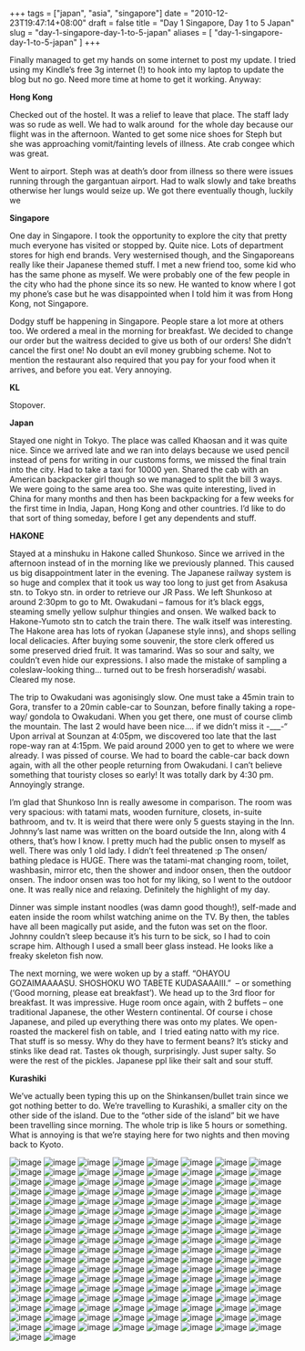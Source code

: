 +++
tags = ["japan", "asia", "singapore"]
date = "2010-12-23T19:47:14+08:00"
draft = false
title = "Day 1 Singapore, Day 1 to 5 Japan"
slug = "day-1-singapore-day-1-to-5-japan"
aliases = [
	"day-1-singapore-day-1-to-5-japan"
]
+++

Finally managed to get my hands on some internet to post my update. I tried using my Kindle’s free 3g internet (!) to hook into my laptop to update the blog but no go. Need more time at home to get it working. Anyway:

**Hong Kong**

Checked out of the hostel. It was a relief to leave that place. The staff lady was so rude as well. We had to walk around  for the whole day because our flight was in the afternoon. Wanted to get some nice shoes for Steph but she was approaching vomit/fainting levels of illness. Ate crab congee which was great.

Went to airport. Steph was at death’s door from illness so there were issues running through the gargantuan airport. Had to walk slowly and take breaths otherwise her lungs would seize up. We got there eventually though, luckily we

**Singapore**

One day in Singapore. I took the opportunity to explore the city that pretty much everyone has visited or stopped by. Quite nice. Lots of department stores for high end brands. Very westernised though, and the Singaporeans really like their Japanese themed stuff. I met a new friend too, some kid who has the same phone as myself. We were probably one of the few people in the city who had the phone since its so new. He wanted to know where I got my phone’s case but he was disappointed when I told him it was from Hong Kong, not Singapore.

Dodgy stuff be happening in Singapore. People stare a lot more at others too. We ordered a meal in the morning for breakfast. We decided to change our order but the waitress decided to give us both of our orders! She didn’t cancel the first one! No doubt an evil money grubbing scheme. Not to mention the restaurant also required that you pay for your food when it arrives, and before you eat. Very annoying.

**KL**

Stopover.

**Japan**

Stayed one night in Tokyo. The place was called Khaosan and it was quite nice. Since we arrived late and we ran into delays because we used pencil instead of pens for writing in our customs forms, we missed the final train into the city. Had to take a taxi for 10000 yen. Shared the cab with an American backpacker girl though so we managed to split the bill 3 ways. We were going to the same area too. She was quite interesting, lived in China for many months and then has been backpacking for a few weeks for the first time in India, Japan, Hong Kong and other countries. I’d like to do that sort of thing someday, before I get any dependents and stuff.

**HAKONE**

Stayed at a minshuku in Hakone called Shunkoso. Since we arrived in the afternoon instead of in the morning like we previously planned. This caused us big disappointment later in the evening. The Japanese railway system is so huge and complex that it took us way too long to just get from Asakusa stn. to Tokyo stn. in order to retrieve our JR Pass. We left Shunkoso at around 2:30pm to go to Mt. Owakudani – famous for it’s black eggs, steaming smelly yellow sulphur thingies and onsen. We walked back to Hakone-Yumoto stn to catch the train there. The walk itself was interesting. The Hakone area has lots of ryokan (Japanese style inns), and shops selling local delicacies. After buying some souvenir, the store clerk offered us some preserved dried fruit. It was tamarind. Was so sour and salty, we couldn’t even hide our expressions. I also made the mistake of sampling a coleslaw-looking thing… turned out to be fresh horseradish/ wasabi. Cleared my nose.

The trip to Owakudani was agonisingly slow. One must take a 45min train to Gora, transfer to a 20min cable-car to Sounzan, before finally taking a rope-way/ gondola to Owakudani. When you get there, one must of course climb the mountain. The last 2 would have been nice…. if we didn’t miss it -___-“ Upon arrival at Sounzan at 4:05pm, we discovered too late that the last rope-way ran at 4:15pm. We paid around 2000 yen to get to where we were already. I was pissed of course. We had to board the cable-car back down again, with all the other people returning from Owakudani. I can’t believe something that touristy closes so early! It was totally dark by 4:30 pm. Annoyingly strange.

I’m glad that Shunkoso Inn is really awesome in comparison. The room was very spacious: with tatami mats, wooden furniture, closets, in-suite bathroom, and tv. It is weird that there were only 5 guests staying in the Inn. Johnny’s last name was written on the board outside the Inn, along with 4 others, that’s how I know. I pretty much had the public onsen to myself as well. There was only 1 old lady. I didn’t feel threatened :p The onsen/ bathing pledace is HUGE. There was the tatami-mat changing room, toilet, washbasin, mirror etc, then the shower and indoor onsen, then the outdoor onsen. The indoor onsen was too hot for my liking, so I went to the outdoor one. It was really nice and relaxing. Definitely the highlight of my day.

Dinner was simple instant noodles (was damn good though!), self-made and eaten inside the room whilst watching anime on the TV. By then, the tables have all been magically put aside, and the futon was set on the floor. Johnny couldn’t sleep because it’s his turn to be sick, so I had to coin scrape him. Although I used a small beer glass instead. He looks like a freaky skeleton fish now.

The next morning, we were woken up by a staff. “OHAYOU GOZAIMAAAASU. SHOSHOKU WO TABETE KUDASAAAIII.”  – or something (‘Good morning, please eat breakfast’). We head up to the 3rd floor for breakfast. It was impressive. Huge room once again, with 2 buffets – one traditional Japanese, the other Western continental. Of course i chose Japanese, and piled up everything there was onto my plates. We open-roasted the mackerel fish on table, and  I tried eating natto with my rice. That stuff is so messy. Why do they have to ferment beans? It’s sticky and stinks like dead rat. Tastes ok though, surprisingly. Just super salty. So were the rest of the pickles. Japanese ppl like their salt and sour stuff.

**Kurashiki**

We’ve actually been typing this up on the Shinkansen/bullet train since we got nothing better to do. We’re travelling to Kurashiki, a smaller city on the other side of the island. Due to the “other side of the island” bit we have been travelling since morning. The whole trip is like 5 hours or something. What is annoying is that we’re staying here for two nights and then moving back to Kyoto.

![image](/images/2010/12/imag0046.jpg)
![image](/images/2010/12/imag0049.jpg)
![image](/images/2010/12/IMAG0208.jpg)
![image](/images/2010/12/IMAG0209.jpg)
![image](/images/2010/12/IMAG0210.jpg)
![image](/images/2010/12/IMAG0211.jpg)
![image](/images/2010/12/IMAG0212.jpg)
![image](/images/2010/12/IMAG0213.jpg)
![image](/images/2010/12/IMAG0214.jpg)
![image](/images/2010/12/IMAG0215.jpg)
![image](/images/2010/12/IMAG0216.jpg)
![image](/images/2010/12/IMAG0217.jpg)
![image](/images/2010/12/IMAG0218.jpg)
![image](/images/2010/12/IMAG0219.jpg)
![image](/images/2010/12/IMAG0220.jpg)
![image](/images/2010/12/IMAG0221.jpg)
![image](/images/2010/12/IMAG0222.jpg)
![image](/images/2010/12/IMAG0223.jpg)
![image](/images/2010/12/IMAG0224.jpg)
![image](/images/2010/12/IMAG0225.jpg)
![image](/images/2010/12/IMAG0226.jpg)
![image](/images/2010/12/IMAG0227.jpg)
![image](/images/2010/12/IMAG0228.jpg)
![image](/images/2010/12/IMAG0229.jpg)
![image](/images/2010/12/IMAG0230.jpg)
![image](/images/2010/12/IMAG0231.jpg)
![image](/images/2010/12/IMAG0232.jpg)
![image](/images/2010/12/IMAG0233.jpg)
![image](/images/2010/12/IMAG0234.jpg)
![image](/images/2010/12/IMAG0235.jpg)
![image](/images/2010/12/IMAG0236.jpg)
![image](/images/2010/12/IMAG0237.jpg)
![image](/images/2010/12/IMAG0238.jpg)
![image](/images/2010/12/IMAG0239.jpg)
![image](/images/2010/12/IMAG0240.jpg)
![image](/images/2010/12/IMAG0241.jpg)
![image](/images/2010/12/IMAG0242.jpg)
![image](/images/2010/12/IMAG0243.jpg)
![image](/images/2010/12/IMAG0244.jpg)
![image](/images/2010/12/IMAG0245.jpg)
![image](/images/2010/12/IMAG0246.jpg)
![image](/images/2010/12/IMAG0247.jpg)
![image](/images/2010/12/IMAG0248.jpg)
![image](/images/2010/12/IMAG0249.jpg)
![image](/images/2010/12/IMAG0250.jpg)
![image](/images/2010/12/IMAG0251.jpg)
![image](/images/2010/12/IMAG0252.jpg)
![image](/images/2010/12/IMAG0253.jpg)
![image](/images/2010/12/IMAG0254.jpg)
![image](/images/2010/12/IMAG0255.jpg)
![image](/images/2010/12/IMAG0256.jpg)
![image](/images/2010/12/IMAG0257.jpg)
![image](/images/2010/12/IMAG0258.jpg)
![image](/images/2010/12/IMAG0259.jpg)
![image](/images/2010/12/IMAG0260.jpg)
![image](/images/2010/12/IMAG0261.jpg)
![image](/images/2010/12/IMAG0262.jpg)
![image](/images/2010/12/IMAG0263.jpg)
![image](/images/2010/12/IMAG0264.jpg)
![image](/images/2010/12/IMAG0265.jpg)
![image](/images/2010/12/IMAG0266.jpg)
![image](/images/2010/12/IMAG0267.jpg)
![image](/images/2010/12/IMAG0268.jpg)
![image](/images/2010/12/IMAG0269.jpg)
![image](/images/2010/12/IMAG0270.jpg)
![image](/images/2010/12/IMAG0271.jpg)
![image](/images/2010/12/IMAG0272.jpg)
![image](/images/2010/12/IMAG0273.jpg)
![image](/images/2010/12/IMAG0274.jpg)
![image](/images/2010/12/IMAG0275.jpg)
![image](/images/2010/12/IMAG0276.jpg)
![image](/images/2010/12/IMAG0277.jpg)
![image](/images/2010/12/IMAG0278.jpg)
![image](/images/2010/12/IMAG0279.jpg)
![image](/images/2010/12/IMAG0280.jpg)
![image](/images/2010/12/IMAG0281.jpg)
![image](/images/2010/12/IMAG0282.jpg)
![image](/images/2010/12/IMAG0283.jpg)
![image](/images/2010/12/IMAG0284.jpg)
![image](/images/2010/12/IMAG0285.jpg)
![image](/images/2010/12/IMAG0286.jpg)
![image](/images/2010/12/IMAG0287.jpg)
![image](/images/2010/12/IMAG0288.jpg)
![image](/images/2010/12/IMAG0289.jpg)
![image](/images/2010/12/IMAG0290.jpg)
![image](/images/2010/12/IMAG0291.jpg)
![image](/images/2010/12/IMAG0292.jpg)
![image](/images/2010/12/IMAG0293.jpg)
![image](/images/2010/12/IMAG0295.jpg)
![image](/images/2010/12/IMAG0296.jpg)
![image](/images/2010/12/IMAG0297.jpg)
![image](/images/2010/12/IMAG0298.jpg)
![image](/images/2010/12/IMAG0299.jpg)
![image](/images/2010/12/IMAG0300.jpg)
![image](/images/2010/12/IMAG0301.jpg)
![image](/images/2010/12/IMAG0302.jpg)
![image](/images/2010/12/IMAG0303.jpg)
![image](/images/2010/12/IMAG0304.jpg)
![image](/images/2010/12/IMAG0305.jpg)
![image](/images/2010/12/IMAG0306.jpg)
![image](/images/2010/12/IMAG0307.jpg)
![image](/images/2010/12/IMAG0308.jpg)
![image](/images/2010/12/IMAG0309.jpg)
![image](/images/2010/12/IMAG0310.jpg)
![image](/images/2010/12/IMAG0311.jpg)
![image](/images/2010/12/IMAG0312.jpg)
![image](/images/2010/12/IMAG0313.jpg)
![image](/images/2010/12/IMAG0314.jpg)
![image](/images/2010/12/IMAG0315.jpg)
![image](/images/2010/12/IMAG0316.jpg)
![image](/images/2010/12/IMAG0317.jpg)
![image](/images/2010/12/IMAG0318.jpg)
![image](/images/2010/12/IMAG0319.jpg)
![image](/images/2010/12/IMAG0320.jpg)
![image](/images/2010/12/IMAG0321.jpg)
![image](/images/2010/12/IMAG0322.jpg)
![image](/images/2010/12/IMAG0323.jpg)
![image](/images/2010/12/IMAG0324.jpg)
![image](/images/2010/12/IMAG0325.jpg)
![image](/images/2010/12/IMAG0326.jpg)
![image](/images/2010/12/IMAG0327.jpg)
![image](/images/2010/12/IMAG0328.jpg)
![image](/images/2010/12/IMAG0329.jpg)
![image](/images/2010/12/IMAG0330.jpg)
![image](/images/2010/12/IMAG0331.jpg)
![image](/images/2010/12/IMAG0332.jpg)
![image](/images/2010/12/IMAG0333.jpg)
![image](/images/2010/12/IMAG0334.jpg)
![image](/images/2010/12/IMAG0335.jpg)
![image](/images/2010/12/IMAG0336.jpg)
![image](/images/2010/12/IMAG0337.jpg)
![image](/images/2010/12/IMAG0338.jpg)
![image](/images/2010/12/IMAG0339.jpg)
![image](/images/2010/12/IMAG0340.jpg)
![image](/images/2010/12/IMAG0341.jpg)
![image](/images/2010/12/IMAG0342.jpg)
![image](/images/2010/12/IMAG0343.jpg)
![image](/images/2010/12/IMAG0344.jpg)
![image](/images/2010/12/IMAG0345.jpg)
![image](/images/2010/12/IMAG0346.jpg)
![image](/images/2010/12/IMAG0347.jpg)
![image](/images/2010/12/IMAG0348.jpg)
![image](/images/2010/12/IMAG0349.jpg)
![image](/images/2010/12/IMAG0350.jpg)
![image](/images/2010/12/IMAG0351.jpg)
![image](/images/2010/12/IMAG0352.jpg)

